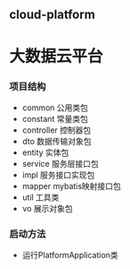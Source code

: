 ## cloud-platform

# 大数据云平台

### 项目结构
* common 公用类包
* constant 常量类包
* controller 控制器包
* dto 数据传输对象包
* entity 实体包
* service 服务层接口包
* impl 服务接口实现包
* mapper mybatis映射接口包
* util 工具类
* vo 展示对象包

### 启动方法

* 运行PlatformApplication类
